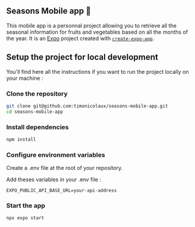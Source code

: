 ## Seasons Mobile app 👋

This mobile app is a personnal project allowing you to retrieve all the seasonal information for fruits and vegetables based on all the months of the year.
It is an [Expo](https://expo.dev) project created with [`create-expo-app`](https://www.npmjs.com/package/create-expo-app).

## Setup the project for local development

You'll find here all the instructions if you want to run the project locally on your machine :

### Clone the repository

```bash
git clone git@github.com:timonicolaux/seasons-mobile-app.git
cd seasons-mobile-app
```

### Install dependencies

```bash
npm install
```

### Configure environment variables

Create a .env file at the root of your repository.

Add theses variables in your .env file :

```env
EXPO_PUBLIC_API_BASE_URL=your-api-address
```

### Start the app

```bash
npx expo start
```
